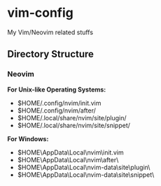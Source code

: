 # vim-config

My Vim/Neovim related stuffs

## Directory Structure

### Neovim

**For Unix-like Operating Systems:**

- $HOME/.config/nvim/init.vim
- $HOME/.config/nvim/after/
- $HOME/.local/share/nvim/site/plugin/
- $HOME/.local/share/nvim/site/snippet/

**For Windows:**

- $HOME\AppData\Local\nvim\init.vim
- $HOME\AppData\Local\nvim\after\
- $HOME\AppData\Local\nvim-data\site\plugin\
- $HOME\AppData\Local\nvim-data\site\snippet\
